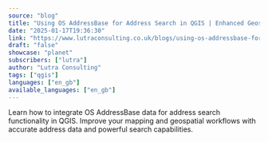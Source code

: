 ```yaml
---
source: "blog"
title: "Using OS AddressBase for Address Search in QGIS | Enhanced Geospatial Search"
date: "2025-01-17T19:36:30"
link: "https://www.lutraconsulting.co.uk/blogs/using-os-addressbase-for-address-search-in-qgis?utm_source=qgis"
draft: "false"
showcase: "planet"
subscribers: ["lutra"]
author: "Lutra Consulting"
tags: ["qgis"]
languages: ["en_gb"]
available_languages: ["en_gb"]
---
```


Learn how to integrate OS AddressBase data for address search functionality in QGIS. Improve your mapping and geospatial workflows with accurate address data and powerful search capabilities.
